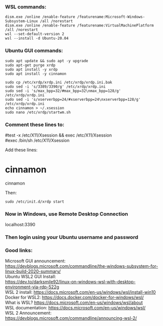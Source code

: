 ### WSL commands:      
```
dism.exe /online /enable-feature /featurename:Microsoft-Windows-Subsystem-Linux /all /norestart   
dism.exe /online /enable-feature /featurename:VirtualMachinePlatform /all /norestart    
wsl --set-default-version 2   
wsl --install -d Ubuntu-20.04    
```    

### Ubuntu GUI commands:    
```
sudo apt update && sudo apt -y upgrade
sudo apt-get purge xrdp
sudo apt install -y xrdp
sudo apt install -y cinnamon

sudo cp /etc/xrdp/xrdp.ini /etc/xrdp/xrdp.ini.bak
sudo sed -i 's/3389/3390/g' /etc/xrdp/xrdp.ini
sudo sed -i 's/max_bpp=32/#max_bpp=32\nmax_bpp=128/g' /etc/xrdp/xrdp.ini
sudo sed -i 's/xserverbpp=24/#xserverbpp=24\nxserverbpp=128/g' /etc/xrdp/xrdp.ini
echo cinnamon > ~/.xsession
sudo nano /etc/xrdp/startwm.sh    
```     

### Comment these lines to:
#test -x /etc/X11/Xsession && exec /etc/X11/Xsession        
#exec /bin/sh /etc/X11/Xsession       

Add these lines:
# cinnamon
cinnamon  
     
Then:   
```     
sudo /etc/init.d/xrdp start
```     
    
### Now in Windows, use Remote Desktop Connection
localhost:3390

### Then login using your Ubuntu username and password

### Good links:
Microsoft GUI announcement: https://devblogs.microsoft.com/commandline/the-windows-subsystem-for-linux-build-2020-summary/      
Ubuntu WSL2 GUI Install:     
https://dev.to/darksmile92/linux-on-windows-wsl-with-desktop-environment-via-rdp-522g    
WSL 2 install: https://docs.microsoft.com/en-us/windows/wsl/install-win10    
Docker for WSL2: https://docs.docker.com/docker-for-windows/wsl/    
What is WSL? https://docs.microsoft.com/en-us/windows/wsl/about    
WSL documentation: https://docs.microsoft.com/en-us/windows/wsl/    
WSL 2 Announcement: https://devblogs.microsoft.com/commandline/announcing-wsl-2/    
